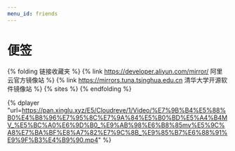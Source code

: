 ```yaml
---
menu_id: friends
---
```

# 便签
{% folding 链接收藏夹 %}
{% link https://developer.aliyun.com/mirror/ 阿里云官方镜像站 %}
{% link https://mirrors.tuna.tsinghua.edu.cn 清华大学开源软件镜像站 %}
{% sites %}
{% endfolding %}

{% dplayer "url=https://pan.xinglu.xyz/E5/Cloudreve/1/Video/%E7%9B%B4%E5%88%B0%E4%B8%96%E7%95%8C%E7%9A%84%E5%B0%BD%E5%A4%B4MV_%E5%BC%A0%E6%9D%B0_%E9%AB%98%E6%B8%85mv%E5%9C%A8%E7%BA%BF%E8%A7%82%E7%9C%8B_%E9%85%B7%E6%88%91%E9%9F%B3%E4%B9%90.mp4" %}



